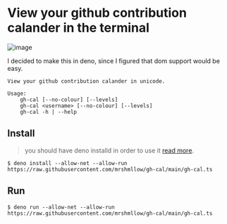 # View your github contribution calander in the terminal

![image](https://user-images.githubusercontent.com/40532058/166097938-dcb6beef-5e3c-4e05-b561-0847bae5592a.png)

I decided to make this in deno, since I figured that dom support would be easy.

```
View your github contribution calander in unicode.

Usage:
    gh-cal [--no-colour] [--levels]
    gh-cal <username> [--no-colour] [--levels]
    gh-cal -h | --help
```

## Install
> you should have deno installd in order to use it [read more](https://deno.land/manual/getting_started/installation).

`$ deno install --allow-net --allow-run https://raw.githubusercontent.com/mrshmllow/gh-cal/main/gh-cal.ts`

## Run
`$ deno run --allow-net --allow-run https://raw.githubusercontent.com/mrshmllow/gh-cal/main/gh-cal.ts`
